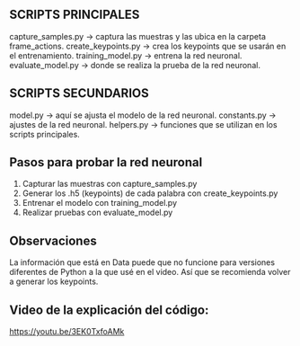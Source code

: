## SCRIPTS PRINCIPALES
capture_samples.py → captura las muestras y las ubica en la carpeta frame_actions.
create_keypoints.py → crea los keypoints que se usarán en el entrenamiento.
training_model.py → entrena la red neuronal.
evaluate_model.py → donde se realiza la prueba de la red neuronal.

## SCRIPTS SECUNDARIOS
model.py → aquí se ajusta el modelo de la red neuronal.
constants.py → ajustes de la red neuronal.
helpers.py → funciones que se utilizan en los scripts principales.

## Pasos para probar la red neuronal
1. Capturar las muestras con capture_samples.py
2. Generar los .h5 (keypoints) de cada palabra con create_keypoints.py
3. Entrenar el modelo con training_model.py
4. Realizar pruebas con evaluate_model.py

## Observaciones
La información que está en Data puede que no funcione para versiones diferentes de Python a la que usé en el video. Así que se recomienda volver a generar los keypoints.

## Video de la explicación del código:
https://youtu.be/3EK0TxfoAMk 

